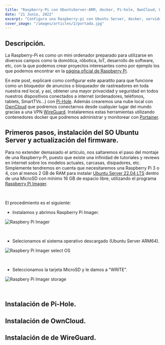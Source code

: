 ```yaml
---
title: "Raspberry-Pi con UbuntuServer-ARM, docker, Pi-hole, OwnCloud, WireGuard y Portainer"
date: "21 Junio, 2022"
excerpt: "Configura una Raspberry-pi con Ubuntu Server, docker, servidor DNS (pi-hole), nube local (OwnCloud), servidor VPN (WireGuard) y gestor de contenedores UI (Portainer)"
cover_image: "/images/articles/2/portada.jpg"
---
```


## Descripción.
La Raspberry-Pi es como un mini ordenador preparado para utilizarse en diversos campos como la domótica, róbotica, IoT, desarrollo de software, etc, con la que podemos crear proyectos interesantes como por ejemplo los que podemos encontrar en la [página oficial de Raspberry Pi](https://projects.raspberrypi.org/en). 

En este post, explicaré como configurar este aparatito para que funcione como un bloquedor de anuncios o bloqueador de rastreadores en toda nuestra red local, y así, obtener una mayor privacidad y seguridad en todos nuestros dispositivos conectados a internet (ordenadores, teléfonos, tablets, SmartTVs...) con [Pi-Hole](https://pi-hole.net/). Además crearemos una nube local con [OwnCloud](https://owncloud.com/) que podremos conectarnos desde cualquier lugar del mundo gracias a una VPN [WireGuard](https://www.wireguard.com/). Instalaremos estas herramientas utilizando contenedores docker que podremos administrar y monitorear con [Portainer](https://www.portainer.io/).


## Primeros pasos, instalación del SO Ubuntu Server y actualización del firmware.
Para no extender demasiado el artículo, nos saltaremos el paso del montaje de una Raspberry-Pi, puesto que existe una infinidad de tutoriales y reviews en internet sobre los modelos actuales, carcasas, disipadores, etc. Simplemente tendremos en cuenta que necesitaremos una Raspberry Pi 3 o 4, con al menos 2 GB de RAM para instalar [Ubuntu Server 22.04 LTS](https://ubuntu.com/download/raspberry-pi) dentro de una MicroSD con mínimo 16 GB de espacio libre, utilizando el programa [Raspberry Pi Imager](https://www.raspberrypi.com/software/).

&nbsp;

El procedimiento es el siguiente:

- Instalamos y abrimos Raspberry Pi Imager.
  
![Raspbery Pi Imager](/images/articles/2/raspberry_pi_imager.png)

&nbsp;

- Selecionamos el sistema operativo descargado (Ubuntu Server ARM64). 
  
![Raspbery Pi Imager select OS](/images/articles/2/raspberry_imager_select_OS.png)

&nbsp;

- Seleccionamos la tarjeta MicroSD y le damos a "WRITE".
  
![Raspbery Pi Imager storage](/images/articles/2/raspberry_pi_imager_storage.png)

&nbsp;



## Instalación de Pi-Hole.


## Instalación de OwnCloud.


## Instalación de de WireGuard.